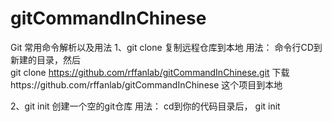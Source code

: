 # gitCommandInChinese
Git 常用命令解析以及用法
1、git clone 
复制远程仓库到本地
用法：
命令行CD到新建的目录，然后<br>
git clone https://github.com/rffanlab/gitCommandInChinese.git
下载https://github.com/rffanlab/gitCommandInChinese 这个项目到本地

2、git init
创建一个空的git仓库
用法：
cd到你的代码目录后，
git init
